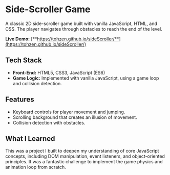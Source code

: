 # Side-Scroller Game

A classic 2D side-scroller game built with vanilla JavaScript, HTML, and CSS. The player navigates through obstacles to reach the end of the level.

**Live Demo:** [**https://tohzen.github.io/sideScroller/**](https://tohzen.github.io/sideScroller/)

## Tech Stack

* **Front-End:** HTML5, CSS3, JavaScript (ES6)
* **Game Logic:** Implemented with vanilla JavaScript, using a game loop and collision detection.

## Features

* Keyboard controls for player movement and jumping.
* Scrolling background that creates an illusion of movement.
* Collision detection with obstacles.

## What I Learned

This was a project I built to deepen my understanding of core JavaScript concepts, including DOM manipulation, event listeners, and object-oriented principles. It was a fantastic challenge to implement the game physics and animation loop from scratch.
